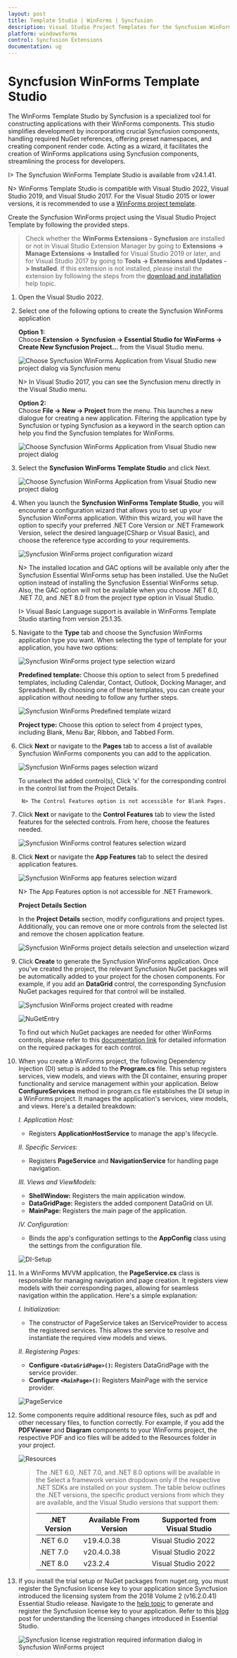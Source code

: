 ```yaml
---
layout: post
title: Template Studio | WinForms | Syncfusion
description: Visual Studio Project Templates for the Syncfusion WinForms platform to create Syncfusion WinForms Application by addiing the required assemblies
platform: windowsforms
control: Syncfusion Extensions
documentation: ug
---
```



# Syncfusion WinForms Template Studio

The WinForms Template Studio by Syncfusion is a specialized tool for constructing applications with their WinForms components. This studio simplifies development by incorporating crucial Syncfusion components, handling required NuGet references, offering preset namespaces, and creating component render code. Acting as a wizard, it facilitates the creation of WinForms applications using Syncfusion components, streamlining the process for developers.

I> The Syncfusion WinForms Template Studio is available from v24.1.41.

N> WinForms Template Studio is compatible with Visual Studio 2022, Visual Studio 2019, and Visual Studio 2017. For the Visual Studio 2015 or lower versions, it is recommended to use a [WinForms project template](https://help.syncfusion.com/windowsforms/visual-studio-integration/create-project).

Create the Syncfusion WinForms project using the Visual Studio Project Template by following the provided steps.

> Check whether the **WinForms Extensions - Syncfusion** are installed or not in Visual Studio Extension Manager by going to **Extensions -> Manage Extensions -> Installed** for Visual Studio 2019 or later, and for Visual Studio 2017 by going to **Tools -> Extensions and Updates -> Installed**. If this extension is not installed, please install the extension by following the steps from the [download and installation](https://help.syncfusion.com/windowsforms/visual-studio-integration/download-and-installation) help topic.

1.	Open the Visual Studio 2022.

2.	Select one of the following options to create the Syncfusion WinForms application

	**Option 1:**  
	Choose **Extension -> Syncfusion -> Essential Studio for WinForms -> Create New Syncfusion Project…** from the Visual Studio menu.
    
	![Choose Syncfusion WinForms Application from Visual Studio new project dialog via Syncfusion menu](Template-Studio-Images/WF-1.png)

	N> In Visual Studio 2017, you can see the Syncfusion menu directly in the Visual Studio menu.

	**Option 2:**   
	Choose **File -> New -> Project** from the menu. This launches a new dialogue for creating a new application. Filtering the application type by Syncfusion or typing Syncfusion as a keyword in the search option can help you find the Syncfusion templates for WinForms.

	![Choose Syncfusion WinForms Application from Visual Studio new project dialog](Template-Studio-Images/WF-2.png)

3.	Select the **Syncfusion WinForms Template Studio** and click Next.

	![Choose Syncfusion WinForms Application from Visual Studio new project dialog](Template-Studio-Images/WF-3.png)

4.	When you launch the **Syncfusion WinForms Template Studio**, you will encounter a configuration wizard that allows you to set up your Syncfusion WinForms application. Within this wizard, you will have the option to specify your preferred .NET Core Version or .NET Framework Version, select the desired language(CSharp or Visual Basic), and choose the reference type according to your requirements.

	![Syncfusion WinForms project configuration wizard](Template-Studio-Images/WF-5.png)

	N> The installed location and GAC options will be available only after the Syncfusion Essential WinForms setup has been installed. Use the NuGet option instead of installing the Syncfusion Essential WinForms setup. Also, the GAC option will not be available when you choose .NET 6.0, .NET 7.0, and .NET 8.0 from the project type option in Visual Studio.

	I> Visual Basic Language support is available in WinForms Template Studio starting from version 25.1.35.

5.  Navigate to the **Type** tab and choose the Syncfusion WinForms application type you want. When selecting the type of template for your application, you have two options:

	![Syncfusion WinForms project type selection wizard](Template-Studio-Images/WF-4.png)

	**Predefined template:** Choose this option to select from 5 predefined templates, including Calendar, Contact, Outlook, Docking Manager, and Spreadsheet. By choosing one of these templates, you can create your application without needing to follow any further steps.

	![Syncfusion WinForms Predefined template wizard](Template-Studio-Images/WF-10.png)

	**Project type:** Choose this option to select from 4 project types, including Blank, Menu Bar, Ribbon, and Tabbed Form.

6. Click **Next** or navigate to the **Pages** tab to access a list of available Syncfusion WinForms components you can add to the application.

	![Syncfusion WinForms pages selection wizard](Template-Studio-Images/WF-6.png)

	To unselect the added control(s), Click ‘x’ for the corresponding control in the control list from the Project Details.

		N> The Control Features option is not accessible for Blank Pages.

7. Click **Next** or navigate to the **Control Features** tab to view the listed features for the selected controls. From here, choose the features needed.

	![Syncfusion WinForms control features selection wizard](Template-Studio-Images/WF-15.png)

8. Click **Next** or navigate the **App Features** tab to select the desired application features.

	![Syncfusion WinForms app features selection wizard](Template-Studio-Images/WF-7.png)

    N> The App Features option is not accessible for .NET Framework.	

	**Project Details Section**

	In the **Project Details** section, modify configurations and project types. Additionally, you can remove one or more controls from the selected list and remove the chosen application feature.

     ![Syncfusion WinForms project details selection and unselection wizard](Template-Studio-Images/WF-8.png)

9.	Click **Create** to generate the Syncfusion WinForms application. Once you've created the project, the relevant Syncfusion NuGet packages will be automatically added to your project for the chosen components. For example, if you add an **DataGrid** control, the corresponding Syncfusion NuGet packages required for that control will be installed.

	![Syncfusion WinForms project created with readme](Template-Studio-Images/WF-9.png)

    ![NuGetEntry](Template-Studio-Images/NuGetEntry.png)

	To find out which NuGet packages are needed for other WinForms controls, please refer to this [documentation link](https://help.syncfusion.com/windowsforms/control-dependencies) for detailed information on the required packages for each control.

10. When you create a WinForms project, the following Dependency Injection (DI) setup is added to the **Program.cs** file. This setup registers services, view models, and views with the DI container, ensuring proper functionality and service management within your application. Below **ConfigureServices** method in program.cs file establishes the DI setup in a WinForms project. It manages the application's services, view models, and views. Here's a detailed breakdown:
      
     *I. Application Host:*
     - Registers **ApplicationHostService** to manage the app's lifecycle.

     *II. Specific Services:*
     - Registers **PageService** and **NavigationService** for handling page navigation.

    *III. Views and ViewModels:*
    - **ShellWindow:** Registers the main application window.
    - **DataGridPage:** Registers the added component DataGrid on UI.
    - **MainPage:** Registers the main page of the application.

    *IV. Configuration:*
    - Binds the app's configuration settings to the **AppConfig** class using the settings from the configuration file.

	![DI-Setup](Template-Studio-Images/DI-Setup.png)

11. In a WinForms MVVM application, the **PageService.cs** class is responsible for managing navigation and page creation. It registers view models with their corresponding pages, allowing for seamless navigation within the application.
Here's a simple explanation:
    
     *I. Initialization:*
     - The constructor of PageService takes an IServiceProvider to access the registered services. This allows the service to resolve and instantiate the required view models and views.

     *II. Registering Pages:*
     - **Configure `<DataGridPage>()`:** Registers DataGridPage with the service provider.
     - **Configure `<MainPage>()`:** Registers MainPage with the service provider.

	![PageService](Template-Studio-Images/PageService.png)

12. Some components require additional resource files, such as pdf and other necessary files, to function correctly. For example, if you add the **PDFViewer** and **Diagram** components to your WinForms project, the respective PDF and ico files will be added to the Resources folder in your project.

       ![Resources](Template-Studio-Images/Resources.png)
 

     >The .NET 6.0, .NET 7.0, and .NET 8.0 options will be available in the Select a framework version dropdown only if the respective .NET SDKs are installed on your system. The table below outlines the .NET versions, the specific product versions from which they are available, and the Visual Studio versions that support them: 
	> <table>
	>   <thead>
	>     <tr>
	>       <th>.NET Version</th>
	>       <th>Available From Version</th>
	>       <th>Supported from Visual Studio</th>
	>     </tr>
	>   </thead>
	>   <tbody>
	>     <tr>
	>       <td>.NET 6.0</td>
	>       <td>v19.4.0.38</td>
	>       <td>Visual Studio 2022</td>
	>     </tr>
	>     <tr>
	>       <td>.NET 7.0</td>
	>       <td>v20.4.0.38</td>
	>       <td>Visual Studio 2022</td>
	>     </tr>
	>     <tr>
	>       <td>.NET 8.0</td>
	>       <td>v23.2.4</td>
	>       <td>Visual Studio 2022</td>
	>     </tr>
	>   </tbody>
	> </table>


13.	If you install the trial setup or NuGet packages from nuget.org, you must register the Syncfusion license key to your application since Syncfusion introduced the licensing system from the 2018 Volume 2 (v16.2.0.41) Essential Studio release. Navigate to the [help topic](https://help.syncfusion.com/common/essential-studio/licensing/overview#how-to-generate-syncfusion-license-key) to generate and register the Syncfusion license key to your application. Refer to this [blog](https://www.syncfusion.com/blogs/post/whats-new-in-2018-volume-2.aspx) post for understanding the licensing changes introduced in 	Essential Studio.

	![Syncfusion license registration required information dialog in Syncfusion WinForms project](Template-Studio-Images/Syncfusion-Project-Template-Gallery-8.png)   